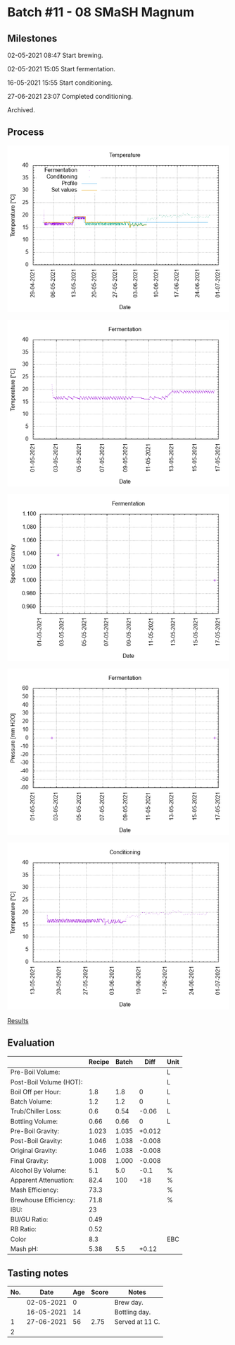 # Batch #11 - 08 SMaSH Magnum

## Milestones

02-05-2021 08:47 Start brewing.

02-05-2021 15:05 Start fermentation.

16-05-2021 15:55 Start conditioning.

27-06-2021 23:07 Completed conditioning.

Archived.

## Process

![temperature](temperature.png)

![fermentation](fermentation.png)

![specific gravity](gravity.png)

![pressure](pressure.png)

![conditioning](conditioning.png)

[Results](./Batch_11_08_SMaSH_Magnum_results.pdf)

## Evaluation

|                         | Recipe | Batch | Diff   | Unit |
|-------------------------|--------|-------|--------|------|
| Pre-Boil Volume:        |        |       |        | L    |
| Post-Boil Volume (HOT): |        |       |        | L    |
| Boil Off per Hour:      | 1.8    | 1.8   |  0     | L    |
| Batch Volume:           | 1.2    | 1.2   |  0     | L    |
| Trub/Chiller Loss:      | 0.6    | 0.54  | -0.06  | L    |
| Bottling Volume:        | 0.66   | 0.66  |  0     | L    |
| Pre-Boil Gravity:       | 1.023  | 1.035 | +0.012 |      |
| Post-Boil Gravity:      | 1.046  | 1.038 | -0.008 |      |
| Original Gravity:       | 1.046  | 1.038 | -0.008 |      |
| Final Gravity:          | 1.008  | 1.000 | -0.008 |      |
| Alcohol By Volume:      | 5.1    | 5.0   | -0.1   | %    |
| Apparent Attenuation:   | 82.4   | 100   | +18    | %    |
| Mash Efficiency:        | 73.3   |       |        | %    |
| Brewhouse Efficiency:   | 71.8   |       |        | %    |
| IBU:                    | 23     |       |        |      |
| BU/GU Ratio:            | 0.49   |       |        |      |
| RB Ratio:               | 0.52   |       |        |      |
| Color                   | 8.3    |       |        | EBC  |
| Mash pH:                | 5.38   | 5.5   | +0.12 |      |

## Tasting notes

| No. | Date       | Age | Score | Notes |
|-----|------------|-----|-------|-------|
|     | 02-05-2021 |   0 |       | Brew day. |
|     | 16-05-2021 |  14 |       | Bottling day. |
|   1 | 27-06-2021 |  56 |  2.75 | Served at 11 C. |
|   2 |            |     |       |  |
